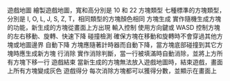遊戲地圖 
繪製遊戲地圖，寬和高分別是 10 和 22
方塊類型 
七種標準的方塊類型，分別是 I, O, L, J, S, Z, T，相同類型的方塊顏色相同
方塊生成 
實作隨機生成方塊的功能，新生成的方塊從畫面上方出現
輸入控制 
使用方向鍵或 WASD 控制方塊的左右移動、旋轉、快速下降
碰撞檢測 
確保方塊在移動和旋轉時不會穿過其他方塊或地圖邊界
自動下降 
方塊應隨著計時器而自動下降，當方塊底部碰撞到其它方塊時應生成新方塊
行消除 
實作消除判斷，當一行被填滿時自動消除，並將上方所有方塊下移一行
遊戲結束 
當新生成的方塊無法放入遊戲地圖時，結束遊戲，畫面上所有方塊變成灰色
遊戲得分 
每次消除方塊都可以獲得分數，並顯示在畫面上

